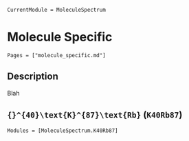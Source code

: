 ```@meta
CurrentModule = MoleculeSpectrum
```

# Molecule Specific
```@index
Pages = ["molecule_specific.md"]
```

## Description

Blah


## ``{}^{40}\text{K}^{87}\text{Rb}`` (`K40Rb87`)
```@autodocs
Modules = [MoleculeSpectrum.K40Rb87]
```